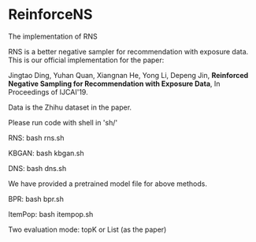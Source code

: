 # ReinforceNS
The implementation of RNS

RNS is a better negative sampler for recommendation with exposure data. This is our official implementation for the paper: 

Jingtao Ding, Yuhan Quan, Xiangnan He, Yong Li, Depeng Jin, **Reinforced Negative Sampling for Recommendation with Exposure Data**, In Proceedings of IJCAI'19.

Data is the Zhihu dataset in the paper.

Please run code with shell in 'sh/'

RNS:   bash rns.sh

KBGAN: bash kbgan.sh

DNS:   bash dns.sh

We have provided a pretrained model file for above methods.

BPR:   bash bpr.sh

ItemPop: bash itempop.sh

Two evaluation mode: topK or List (as the paper)
